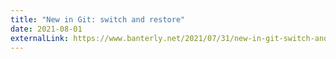 ```yaml
---
title: "New in Git: switch and restore"
date: 2021-08-01
externalLink: https://www.banterly.net/2021/07/31/new-in-git-switch-and-restore/
---
```

